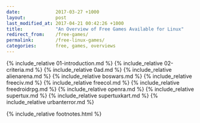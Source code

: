 ```yaml
---
date:             2017-03-27 +1000
layout:           post
last_modified_at: 2017-04-21 00:42:26 +1000
title:            "An Overview of Free Games Available for Linux"
redirect_from:    /free-games/
permalink:        /free-linux-games/
categories:       free, games, overviews
---
```


{% include_relative 01-introduction.md %}
{% include_relative 02-criteria.md %}
{% include_relative 0ad.md %}
{% include_relative alienarena.md %}
{% include_relative boswars.md %}
{% include_relative freeciv.md %}
{% include_relative freecol.md %}
{% include_relative freedroidrpg.md %}
{% include_relative openra.md %}
{% include_relative supertux.md %}
{% include_relative supertuxkart.md %}
{% include_relative urbanterror.md %}

{% include_relative footnotes.html %}
